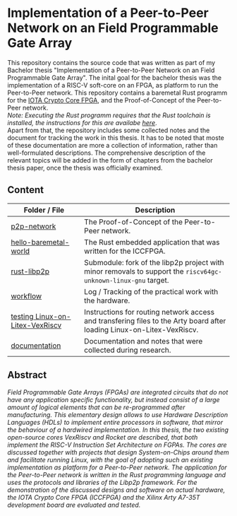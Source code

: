 # Implementation of a Peer-to-Peer Network on an Field Programmable Gate Array

This repository contains the source code that was written as part of my Bachelor thesis "Implementation of a Peer-to-Peer Network on an Field Programmable Gate Array".
The inital goal for the bachelor thesis was the implementation of a RISC-V soft-core on an FPGA, as platform to run the Peer-to-Peer network.
This repository contains a baremetal Rust programm for the [IOTA Crypto Core FPGA](https://medium.com/@punpck/iota-crypto-core-fpga-final-report-77cc6a4aec9a), and the Proof-of-Concept of the Peer-to-Peer network.  
_Note: Executing the Rust programm requires that the Rust toolchain is installed, the instructions for this are availabe [here](https://rustup.rs/)_.  
Apart from that, the repository includes some collected notes and the document for tracking the work in this thesis. It has to be noted that moste of these documentation are more a collection of information, rather than well-formulated descriptions.
The comprehensive description of the relevant topics will be added in the form of chapters from the bachelor thesis paper, once the thesis was officially examined.

## Content

Folder / File | Description
-|-
[p2p-network](./p2p-network) | The Proof-of-Concept of the Peer-to-Peer network.
[hello-baremetal-world](./hello-baremetal-world) | The Rust embedded application that was written for the ICCFPGA.
[rust-libp2p](https://github.com/elenaf9/rust-libp2p/tree/cross-compile/riscv64-linux) | Submodule: fork of the libp2p project with minor removals to support the `riscv64gc-unknown-linux-gnu` target.
[workflow](./documentation/BSc-Thesis/workflow.md) | Log / Tracking of the practical work with the hardware.
[testing Linux-on-Litex-VexRiscv](./documentation/litex-vexriscv/testing-linux/) | Instructions for routing network access and transfering files to the Arty board after loading Linux-on-Litex-VexRiscv.
[documentation](./documentation) | Documentation and notes that were collected during research.

## Abstract

  *Field Programmable Gate Arrays (FPGAs) are integrated circuits that do not have any application specific functionality, but instead consist of a large amount of logical elements that can be re-programmed after manufacturing. This elementary design allows to use Hardware Description Languages (HDLs) to implement entire processors in software, that mirror the behaviour of a hardwired implementation. In this thesis, the two existing open-source cores VexRiscv and Rocket are described, that both implement the RISC-V Instruction Set Architecture on FGPAs. The cores are discussed together with projects that design System-on-Chips around them and facilitate running Linux, with the goal of adopting such an existing implementation as platform for a Peer-to-Peer network. The application for the Peer-to-Peer network is written in the Rust programming language and uses the protocols and libraries of the Libp2p framework. For the demonstration of the discussed designs and software on actual hardware, the IOTA Crypto Core FPGA (ICCFPGA) and the Xilinx Arty A7-35T development board are evaluated and tested.*
